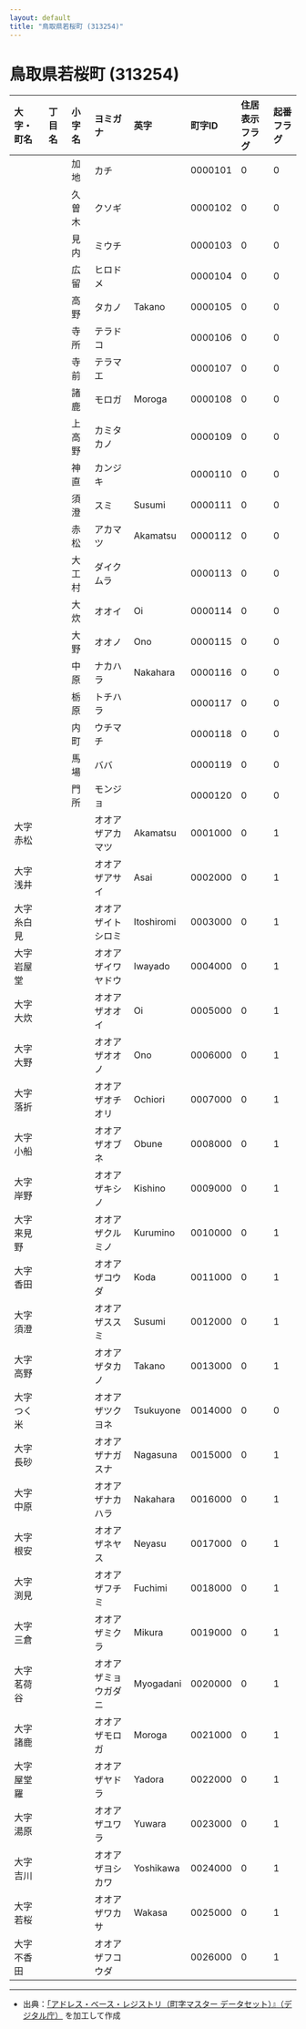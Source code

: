 ```yaml
---
layout: default
title: "鳥取県若桜町 (313254)"
---
```


# 鳥取県若桜町 (313254)

| 大字・町名 | 丁目名 | 小字名 | ヨミガナ | 英字 | 町字ID | 住居表示フラグ | 起番フラグ |
|:---|:---|:---|:---|:---|:---|:---|:---|
|  |  | 加地 | カチ |  | 0000101 | 0 | 0 |
|  |  | 久曽木 | クソギ |  | 0000102 | 0 | 0 |
|  |  | 見内 | ミウチ |  | 0000103 | 0 | 0 |
|  |  | 広留 | ヒロドメ |  | 0000104 | 0 | 0 |
|  |  | 高野 | タカノ | Takano | 0000105 | 0 | 0 |
|  |  | 寺所 | テラドコ |  | 0000106 | 0 | 0 |
|  |  | 寺前 | テラマエ |  | 0000107 | 0 | 0 |
|  |  | 諸鹿 | モロガ | Moroga | 0000108 | 0 | 0 |
|  |  | 上高野 | カミタカノ |  | 0000109 | 0 | 0 |
|  |  | 神直 | カンジキ |  | 0000110 | 0 | 0 |
|  |  | 須澄 | スミ | Susumi | 0000111 | 0 | 0 |
|  |  | 赤松 | アカマツ | Akamatsu | 0000112 | 0 | 0 |
|  |  | 大工村 | ダイクムラ |  | 0000113 | 0 | 0 |
|  |  | 大炊 | オオイ | Oi | 0000114 | 0 | 0 |
|  |  | 大野 | オオノ | Ono | 0000115 | 0 | 0 |
|  |  | 中原 | ナカハラ | Nakahara | 0000116 | 0 | 0 |
|  |  | 栃原 | トチハラ |  | 0000117 | 0 | 0 |
|  |  | 内町 | ウチマチ |  | 0000118 | 0 | 0 |
|  |  | 馬場 | ババ |  | 0000119 | 0 | 0 |
|  |  | 門所 | モンジョ |  | 0000120 | 0 | 0 |
| 大字赤松 |  |  | オオアザアカマツ | Akamatsu | 0001000 | 0 | 1 |
| 大字浅井 |  |  | オオアザアサイ | Asai | 0002000 | 0 | 1 |
| 大字糸白見 |  |  | オオアザイトシロミ | Itoshiromi | 0003000 | 0 | 1 |
| 大字岩屋堂 |  |  | オオアザイワヤドウ | Iwayado | 0004000 | 0 | 1 |
| 大字大炊 |  |  | オオアザオオイ | Oi | 0005000 | 0 | 1 |
| 大字大野 |  |  | オオアザオオノ | Ono | 0006000 | 0 | 1 |
| 大字落折 |  |  | オオアザオチオリ | Ochiori | 0007000 | 0 | 1 |
| 大字小船 |  |  | オオアザオブネ | Obune | 0008000 | 0 | 1 |
| 大字岸野 |  |  | オオアザキシノ | Kishino | 0009000 | 0 | 1 |
| 大字来見野 |  |  | オオアザクルミノ | Kurumino | 0010000 | 0 | 1 |
| 大字香田 |  |  | オオアザコウダ | Koda | 0011000 | 0 | 1 |
| 大字須澄 |  |  | オオアザススミ | Susumi | 0012000 | 0 | 1 |
| 大字高野 |  |  | オオアザタカノ | Takano | 0013000 | 0 | 1 |
| 大字つく米 |  |  | オオアザツクヨネ | Tsukuyone | 0014000 | 0 | 0 |
| 大字長砂 |  |  | オオアザナガスナ | Nagasuna | 0015000 | 0 | 1 |
| 大字中原 |  |  | オオアザナカハラ | Nakahara | 0016000 | 0 | 1 |
| 大字根安 |  |  | オオアザネヤス | Neyasu | 0017000 | 0 | 1 |
| 大字渕見 |  |  | オオアザフチミ | Fuchimi | 0018000 | 0 | 1 |
| 大字三倉 |  |  | オオアザミクラ | Mikura | 0019000 | 0 | 1 |
| 大字茗荷谷 |  |  | オオアザミョウガダニ | Myogadani | 0020000 | 0 | 1 |
| 大字諸鹿 |  |  | オオアザモロガ | Moroga | 0021000 | 0 | 1 |
| 大字屋堂羅 |  |  | オオアザヤドラ | Yadora | 0022000 | 0 | 1 |
| 大字湯原 |  |  | オオアザユワラ | Yuwara | 0023000 | 0 | 1 |
| 大字吉川 |  |  | オオアザヨシカワ | Yoshikawa | 0024000 | 0 | 1 |
| 大字若桜 |  |  | オオアザワカサ | Wakasa | 0025000 | 0 | 1 |
| 大字不香田 |  |  | オオアザフコウダ |  | 0026000 | 0 | 1 |

---

- 出典：[「アドレス・ベース・レジストリ（町字マスター データセット）』（デジタル庁）](https://www.digital.go.jp/policies/base_registry_address/) を加工して作成